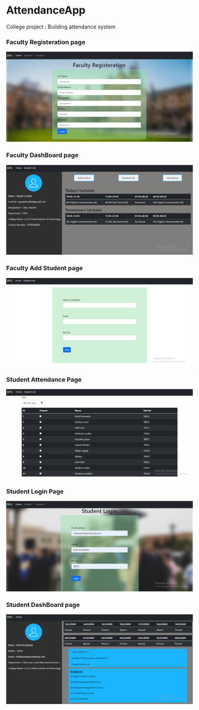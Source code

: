 # AttendanceApp

College project : Building attendance system

### Faculty Registeration page
<img src="https://github.com/Rohitkushwaha01/AttendanceApp/blob/main/applicationImage/FacultyRegistrationPage.png?raw=true">

### Faculty DashBoard page
<img src="https://github.com/Rohitkushwaha01/AttendanceApp/blob/main/applicationImage/FacultyDashboardPage.png?raw=true">

### Faculty Add Student page
<img src="https://github.com/Rohitkushwaha01/AttendanceApp/blob/main/applicationImage/AddStudentPage.png?raw=true">

### Student Attendance Page
<img src="https://github.com/Rohitkushwaha01/AttendanceApp/blob/main/applicationImage/StudentattendancePage.png?raw=true">

### Student Login Page
<img src="https://github.com/Rohitkushwaha01/AttendanceApp/blob/main/applicationImage/StudentLoginPage.png?raw=true">

### Student DashBoard page
<img src="https://github.com/Rohitkushwaha01/AttendanceApp/blob/main/applicationImage/StudentPage.png?raw=true">
